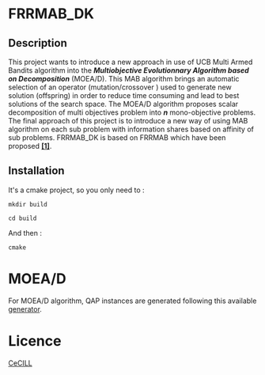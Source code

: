 # FRRMAB_DK

## Description

This project wants to introduce a new approach in use of UCB Multi Armed Bandits algorithm into the  ***Multiobjective Evolutionnary Algorithm based on Decomposition*** (MOEA/D). 
This MAB algorithm brings an automatic selection of an operator (mutation/crossover ) used to generate new solution (offspring) in order to reduce time consuming and lead to best solutions of the search space.
The MOEA/D algorithm proposes scalar decomposition of multi objectives problem into ***n*** mono-objective problems. 
The final approach of this project is to introduce a new way of using MAB algorithm on each sub problem with information shares based on affinity of sub problems. FRRMAB_DK is based on FRRMAB which have been proposed **[[1]](https://doi.org/10.1109/TEVC.2013.2239648)**.

## Installation

It's a cmake project, so you only need to :

```commandline
mkdir build 
```

```commandline
cd build 
```

And then : 
```commandline
cmake 
```

# MOEA/D

For MOEA/D algorithm, QAP instances are generated following this available [generator](http://www.cs.bham.ac.uk/~jdk/mQAP/). 

# Licence

[CeCILL](http://www.cecill.info/index.en.html)

